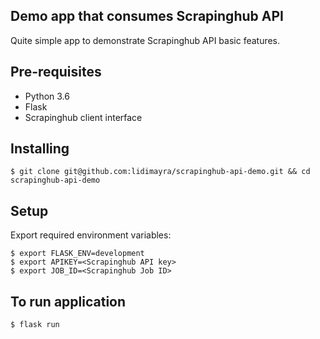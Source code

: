 ## Demo app that consumes Scrapinghub API
Quite simple app to demonstrate Scrapinghub API basic features.

## Pre-requisites
- Python 3.6
- Flask
- Scrapinghub client interface

## Installing
```
$ git clone git@github.com:lidimayra/scrapinghub-api-demo.git && cd scrapinghub-api-demo
```

## Setup
Export required environment variables:

```
$ export FLASK_ENV=development
$ export APIKEY=<Scrapinghub API key>
$ export JOB_ID=<Scrapinghub Job ID>
```

## To run application
```
$ flask run
```
